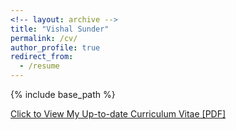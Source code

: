 ```yaml
---
<!-- layout: archive -->
title: "Vishal Sunder"
permalink: /cv/
author_profile: true
redirect_from:
  - /resume
---
```


{% include base_path %}

[Click to View My Up-to-date Curriculum Vitae [PDF]](http://vishalsunder.github.io/files/CV_09_22.pdf)

<!-- <embed src="http://vishalsunder.com/files/resume_latest.pdf" width="650" height="1800" type='application/pdf'> -->
